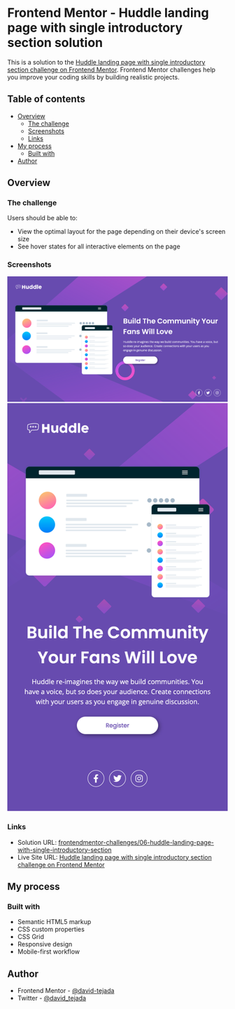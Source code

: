 # Frontend Mentor - Huddle landing page with single introductory section solution

This is a solution to the [Huddle landing page with single introductory section challenge on Frontend Mentor](https://www.frontendmentor.io/challenges/huddle-landing-page-with-a-single-introductory-section-B_2Wvxgi0). Frontend Mentor challenges help you improve your coding skills by building realistic projects.

## Table of contents

- [Overview](#overview)
  - [The challenge](#the-challenge)
  - [Screenshots](#screenshots)
  - [Links](#links)
- [My process](#my-process)
  - [Built with](#built-with)
- [Author](#author)

## Overview

### The challenge

Users should be able to:

- View the optimal layout for the page depending on their device's screen size
- See hover states for all interactive elements on the page

### Screenshots

![desktop](./screenshots/desktop.png)
![mobile](./screenshots/mobile.png)

### Links

- Solution URL: [frontendmentor-challenges/06-huddle-landing-page-with-single-introductory-section](https://github.com/david-tejada/06-huddle-landing-page-with-single-introductory-section)
- Live Site URL: [Huddle landing page with single introductory section challenge on Frontend Mentor](https://magenta-cassata-09377a.netlify.com)

## My process

### Built with

- Semantic HTML5 markup
- CSS custom properties
- CSS Grid
- Responsive design
- Mobile-first workflow

## Author

- Frontend Mentor - [@david-tejada](https://www.frontendmentor.io/profile/david-tejada)
- Twitter - [@david_tejada](https://www.twitter.com/david_tejada)
